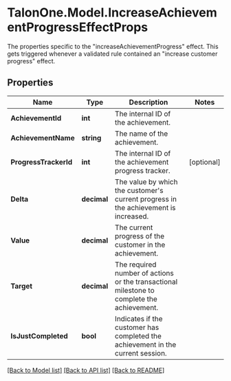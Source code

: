 # TalonOne.Model.IncreaseAchievementProgressEffectProps
The properties specific to the \"increaseAchievementProgress\" effect. This gets triggered whenever a validated rule contained an \"increase customer progress\" effect.
## Properties

Name | Type | Description | Notes
------------ | ------------- | ------------- | -------------
**AchievementId** | **int** | The internal ID of the achievement. | 
**AchievementName** | **string** | The name of the achievement. | 
**ProgressTrackerId** | **int** | The internal ID of the achievement progress tracker. | [optional] 
**Delta** | **decimal** | The value by which the customer&#39;s current progress in the achievement is increased. | 
**Value** | **decimal** | The current progress of the customer in the achievement. | 
**Target** | **decimal** | The required number of actions or the transactional milestone to complete the achievement. | 
**IsJustCompleted** | **bool** | Indicates if the customer has completed the achievement in the current session. | 

[[Back to Model list]](../README.md#documentation-for-models) [[Back to API list]](../README.md#documentation-for-api-endpoints) [[Back to README]](../README.md)

